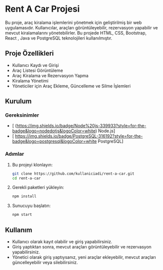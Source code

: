 # Rent A Car Projesi

Bu proje, araç kiralama işlemlerini yönetmek için geliştirilmiş bir web uygulamasıdır. Kullanıcılar, araçları görüntüleyebilir, rezervasyon yapabilir ve mevcut kiralamalarını yönetebilirler.  Bu projede HTML, CSS, Bootstrap, React , Java ve PostgreSQL teknolojileri kullanılmıştır.

## Proje Özellikleri

- Kullanıcı Kaydı ve Girişi
- Araç Listesi Görüntüleme
- Araç Kiralama ve Rezervasyon Yapma
- Kiralama Yönetimi
- Yöneticiler için Araç Ekleme, Güncelleme ve Silme İşlemleri

## Kurulum

### Gereksinimler

- [ (https://img.shields.io/badge/Node%20js-339933?style=for-the-badge&logo=nodedotjs&logoColor=white) Node.js]
- [  https://img.shields.io/badge/PostgreSQL-316192?style=for-the-badge&logo=postgresql&logoColor=white PostgreSQL]

### Adımlar

1. Bu projeyi klonlayın:
    ```bash
    git clone https://github.com/kullaniciadi/rent-a-car.git
    cd rent-a-car
    ```

2. Gerekli paketleri yükleyin:
    ```bash
    npm install
    ```


3. Sunucuyu başlatın:
    ```bash
    npm start
    ```

## Kullanım

- Kullanıcı olarak kayıt olabilir ve giriş yapabilirsiniz.
- Giriş yaptıktan sonra, mevcut araçları görüntüleyebilir ve rezervasyon yapabilirsiniz.
- Yönetici olarak giriş yaptıysanız, yeni araçlar ekleyebilir, mevcut araçları güncelleyebilir veya silebilirsiniz.

